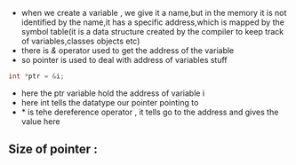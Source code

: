 - when we create a variable , we give it a name,but in the memory it is not identified by the name,it has a specific address,which is mapped by the symbol table(it is a data structure created by the compiler to keep track of variables,classes objects etc)
- there is *&* operator used to get the address of the variable 
- so pointer is used to deal with address of variables stuff
```cpp
int *ptr = &i;
```
- here the ptr variable hold the address of variable i
- here int tells the datatype our pointer pointing to
- \* is tehe dereference operator , it tells go to the address and gives the value here
## Size of pointer : 


